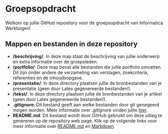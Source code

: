 # Groepsopdracht

Welkom op jullie GitHub repository voor de groepsopdracht van Informatica Werktuigen!

## Mappen en bestanden in deze repository

* **/beschrijving/**:
    In deze map staat de beschrijving van jullie onderwerp en extra informatie over de groepsleden.
* **/portfolio/**:
    Deze map bevat alle bestanden die jullie portfolio omvatten.
    Dit zijn onder andere de verzameling van verslagen, zoekcriteria, referenties en de inhoudsopgave.
* **/presentatie/**:
    In deze directory plaatsen jullie de bronbestanden van je presentatie (geen door Latex gegenereerde bestanden!).
* **/tekst/**:
    In deze directory plaatsen jullie de bronbestanden van je artikel (geen door Latex gegenereerde bestanden!).
* **.gitignore**:
    Dit bestand geeft aan welke bestanden door git genegeerd mogen worden.
    Meer informatie over .gitignore vinden jullie [hier](https://git-scm.com/docs/gitignore).
* **README.md**:
    Dit bestand wordt door GitHub gebruikt om deze uitleg te genereren op de repository web page.
    Klik op de volgende links voor meer informatie over [README.md](https://help.github.com/en/articles/about-readmes) en [Markdown](https://guides.github.com/features/mastering-markdown/).
